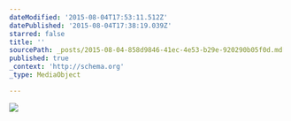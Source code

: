 ```yaml
---
dateModified: '2015-08-04T17:53:11.512Z'
datePublished: '2015-08-04T17:38:19.039Z'
starred: false
title: ''
sourcePath: _posts/2015-08-04-858d9846-41ec-4e53-b29e-920290b05f0d.md
published: true
_context: 'http://schema.org'
_type: MediaObject

---
```

![](https://the-grid-user-content.s3-us-west-2.amazonaws.com/d3bb6f64-4dc2-4927-bf60-e73b8fa406ec.jpg)